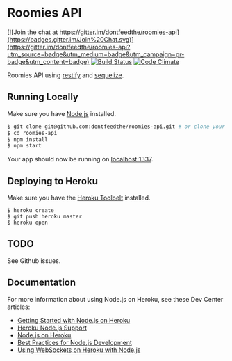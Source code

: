 # Roomies API

[![Join the chat at https://gitter.im/dontfeedthe/roomies-api](https://badges.gitter.im/Join%20Chat.svg)](https://gitter.im/dontfeedthe/roomies-api?utm_source=badge&utm_medium=badge&utm_campaign=pr-badge&utm_content=badge)
[![Build Status](https://travis-ci.org/dontfeedthe/roomies-api.svg)](https://travis-ci.org/dontfeedthe/roomies-api)
[![Code Climate](https://codeclimate.com/github/dontfeedthe/roomies-api/badges/gpa.svg)](https://codeclimate.com/github/dontfeedthe/roomies-api)

Roomies API using [restify](http://mcavage.me/node-restify/) and [sequelize](http://sequelizejs.com/).


## Running Locally

Make sure you have [Node.js](http://nodejs.org/) installed.

```sh
$ git clone git@github.com:dontfeedthe/roomies-api.git # or clone your own fork
$ cd roomies-api
$ npm install
$ npm start
```

Your app should now be running on [localhost:1337](http://localhost:1337/).

## Deploying to Heroku

Make sure you have the [Heroku Toolbelt](https://toolbelt.heroku.com/) installed.

```
$ heroku create
$ git push heroku master
$ heroku open
```

## TODO

See Github issues.

## Documentation

For more information about using Node.js on Heroku, see these Dev Center articles:

- [Getting Started with Node.js on Heroku](https://devcenter.heroku.com/articles/getting-started-with-nodejs)
- [Heroku Node.js Support](https://devcenter.heroku.com/articles/nodejs-support)
- [Node.js on Heroku](https://devcenter.heroku.com/categories/nodejs)
- [Best Practices for Node.js Development](https://devcenter.heroku.com/articles/node-best-practices)
- [Using WebSockets on Heroku with Node.js](https://devcenter.heroku.com/articles/node-websockets)
